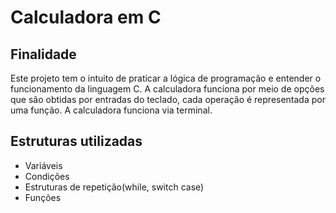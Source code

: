 <h1>Calculadora em C</h1> 
<h2>Finalidade</h2>
<p>
  Este projeto tem o intuito de praticar a lógica de programação e entender o funcionamento da linguagem C. A calculadora funciona por meio de opções que são obtidas por entradas do teclado, cada operação é representada por uma função. A calculadora funciona via terminal.
</p>
<h2>Estruturas utilizadas</h2>
<ul>
  <li>Variáveis</li>
  <li>Condições</li>
  <li>Estruturas de repetição(while, switch case)</li>
  <li>Funções</li>
</ul>

